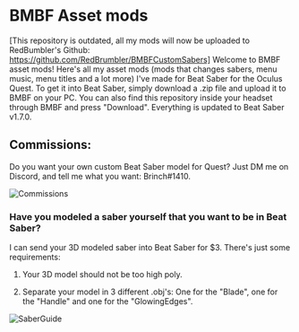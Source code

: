 # BMBF Asset mods
[This repository is outdated, all my mods will now be uploaded to RedBumbler's Github: https://github.com/RedBrumbler/BMBFCustomSabers] Welcome to BMBF asset mods! Here's all my asset mods (mods that changes sabers, menu music, menu titles and a lot more) I've made for Beat Saber for the Oculus Quest. To get it into Beat Saber, simply download a .zip file and upload it to BMBF on your PC. You can also find this repository inside your headset through BMBF and press "Download". Everything is updated to Beat Saber v1.7.0.

## Commissions:
Do you want your own custom Beat Saber model for Quest? Just DM me on Discord, and tell me what you want: Brinch#1410.

![Commissions](https://https://cdn.discordapp.com/attachments/674178601155035136/689193573958156369/Commissions.gif)

### Have you modeled a saber yourself that you want to be in Beat Saber?
I can send your 3D modeled saber into Beat Saber for $3. There's just some requirements:

1. Your 3D model should not be too high poly.

2. Separate your model in 3 different .obj's: One for the "Blade", one for the "Handle" and one for the "GlowingEdges".

![SaberGuide](https://user-images.githubusercontent.com/59196987/73519582-c476d680-4401-11ea-9cc8-a2c9bae6f2c5.png)
